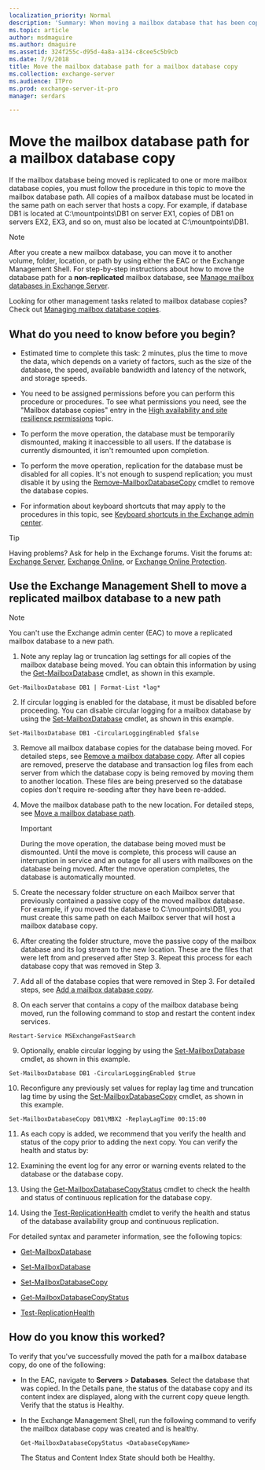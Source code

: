 ```yaml
---
localization_priority: Normal
description: 'Summary: When moving a mailbox database that has been copied to at least one other location, follow the procedures in this topic to move the path for the copy.'
ms.topic: article
author: msdmaguire
ms.author: dmaguire
ms.assetid: 324f255c-d95d-4a8a-a134-c8cee5c5b9cb
ms.date: 7/9/2018
title: Move the mailbox database path for a mailbox database copy
ms.collection: exchange-server
ms.audience: ITPro
ms.prod: exchange-server-it-pro
manager: serdars

---
```


# Move the mailbox database path for a mailbox database copy

If the mailbox database being moved is replicated to one or more mailbox database copies, you must follow the procedure in this topic to move the mailbox database path. All copies of a mailbox database must be located in the same path on each server that hosts a copy. For example, if database DB1 is located at C:\mountpoints\DB1 on server EX1, copies of DB1 on servers EX2, EX3, and so on, must also be located at C:\mountpoints\DB1.

> [!NOTE]
> After you create a new mailbox database, you can move it to another volume, folder, location, or path by using either the EAC or the Exchange Management Shell. For step-by-step instructions about how to move the database path for a **non-replicated** mailbox database, see [Manage mailbox databases in Exchange Server](../../architecture/mailbox-servers/manage-databases.md).
  
Looking for other management tasks related to mailbox database copies? Check out [Managing mailbox database copies](https://docs.microsoft.com/exchange/high-availability/manage-ha/manage-database-copies).
  
## What do you need to know before you begin?

- Estimated time to complete this task: 2 minutes, plus the time to move the data, which depends on a variety of factors, such as the size of the database, the speed, available bandwidth and latency of the network, and storage speeds.

- You need to be assigned permissions before you can perform this procedure or procedures. To see what permissions you need, see the "Mailbox database copies" entry in the [High availability and site resilience permissions](../../permissions/feature-permissions/ha-permissions.md) topic.

- To perform the move operation, the database must be temporarily dismounted, making it inaccessible to all users. If the database is currently dismounted, it isn't remounted upon completion.

- To perform the move operation, replication for the database must be disabled for all copies. It's not enough to suspend replication; you must disable it by using the [Remove-MailboxDatabaseCopy](http://technet.microsoft.com/library/18a41719-99dd-4bf7-97af-2e9b0e39ba2d.aspx) cmdlet to remove the database copies.

- For information about keyboard shortcuts that may apply to the procedures in this topic, see [Keyboard shortcuts in the Exchange admin center](../../about-documentation/exchange-admin-center-keyboard-shortcuts.md).

> [!TIP]
> Having problems? Ask for help in the Exchange forums. Visit the forums at: [Exchange Server](https://go.microsoft.com/fwlink/p/?linkId=60612), [Exchange Online](https://go.microsoft.com/fwlink/p/?linkId=267542), or [Exchange Online Protection](https://go.microsoft.com/fwlink/p/?linkId=285351).

## Use the Exchange Management Shell to move a replicated mailbox database to a new path

> [!NOTE]
> You can't use the Exchange admin center (EAC) to move a replicated mailbox database to a new path.

1. Note any replay lag or truncation lag settings for all copies of the mailbox database being moved. You can obtain this information by using the [Get-MailboxDatabase](http://technet.microsoft.com/library/e12bd6d3-3793-49cb-9ab6-948d42dd409e.aspx) cmdlet, as shown in this example.

  ```
  Get-MailboxDatabase DB1 | Format-List *lag*
  ```

2. If circular logging is enabled for the database, it must be disabled before proceeding. You can disable circular logging for a mailbox database by using the [Set-MailboxDatabase](http://technet.microsoft.com/library/a01edc66-bc10-4f65-9df4-432cb9e88f58.aspx) cmdlet, as shown in this example.

  ```
  Set-MailboxDatabase DB1 -CircularLoggingEnabled $false
  ```

3. Remove all mailbox database copies for the database being moved. For detailed steps, see [Remove a mailbox database copy](remove-db-copies.md). After all copies are removed, preserve the database and transaction log files from each server from which the database copy is being removed by moving them to another location. These files are being preserved so the database copies don't require re-seeding after they have been re-added.

4. Move the mailbox database path to the new location. For detailed steps, see [Move a mailbox database path](../../architecture/mailbox-servers/manage-databases.md#BKMK_Move).

    > [!IMPORTANT]
    > During the move operation, the database being moved must be dismounted. Until the move is complete, this process will cause an interruption in service and an outage for all users with mailboxes on the database being moved. After the move operation completes, the database is automatically mounted.

5. Create the necessary folder structure on each Mailbox server that previously contained a passive copy of the moved mailbox database. For example, if you moved the database to C:\mountpoints\DB1, you must create this same path on each Mailbox server that will host a mailbox database copy.

6. After creating the folder structure, move the passive copy of the mailbox database and its log stream to the new location. These are the files that were left from and preserved after Step 3. Repeat this process for each database copy that was removed in Step 3.

7. Add all of the database copies that were removed in Step 3. For detailed steps, see [Add a mailbox database copy](add-db-copies.md).

8. On each server that contains a copy of the mailbox database being moved, run the following command to stop and restart the content index services.

  ```
  Restart-Service MSExchangeFastSearch
  ```

9. Optionally, enable circular logging by using the [Set-MailboxDatabase](http://technet.microsoft.com/library/a01edc66-bc10-4f65-9df4-432cb9e88f58.aspx) cmdlet, as shown in this example.

  ```
  Set-MailboxDatabase DB1 -CircularLoggingEnabled $true
  ```

10. Reconfigure any previously set values for replay lag time and truncation lag time by using the [Set-MailboxDatabaseCopy](http://technet.microsoft.com/library/839f8781-2eb1-47bd-85ff-a31c8773998a.aspx) cmdlet, as shown in this example.

  ```
  Set-MailboxDatabaseCopy DB1\MBX2 -ReplayLagTime 00:15:00
  ```

11. As each copy is added, we recommend that you verify the health and status of the copy prior to adding the next copy. You can verify the health and status by:

1. Examining the event log for any error or warning events related to the database or the database copy.

2. Using the [Get-MailboxDatabaseCopyStatus](http://technet.microsoft.com/library/6ad690fb-3a23-41d4-b19d-666b34e62b26.aspx) cmdlet to check the health and status of continuous replication for the database copy.

3. Using the [Test-ReplicationHealth](http://technet.microsoft.com/library/da55fa0f-e100-44b1-b9b4-bf14e55a5b4d.aspx) cmdlet to verify the health and status of the database availability group and continuous replication.

For detailed syntax and parameter information, see the following topics:

- [Get-MailboxDatabase](http://technet.microsoft.com/library/e12bd6d3-3793-49cb-9ab6-948d42dd409e.aspx)

- [Set-MailboxDatabase](http://technet.microsoft.com/library/a01edc66-bc10-4f65-9df4-432cb9e88f58.aspx)

- [Set-MailboxDatabaseCopy](http://technet.microsoft.com/library/839f8781-2eb1-47bd-85ff-a31c8773998a.aspx)

- [Get-MailboxDatabaseCopyStatus](http://technet.microsoft.com/library/6ad690fb-3a23-41d4-b19d-666b34e62b26.aspx)

- [Test-ReplicationHealth](http://technet.microsoft.com/library/da55fa0f-e100-44b1-b9b4-bf14e55a5b4d.aspx)

## How do you know this worked?

To verify that you've successfully moved the path for a mailbox database copy, do one of the following:

- In the EAC, navigate to **Servers** \> **Databases**. Select the database that was copied. In the Details pane, the status of the database copy and its content index are displayed, along with the current copy queue length. Verify that the status is Healthy.

- In the Exchange Management Shell, run the following command to verify the mailbox database copy was created and is healthy.

  ```
  Get-MailboxDatabaseCopyStatus <DatabaseCopyName>
  ```

    The Status and Content Index State should both be Healthy.




